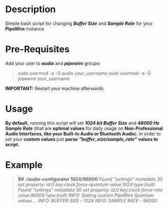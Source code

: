 # Description
Simple bash script for changing ***Buffer Size*** and ***Sample Rate*** for your **PipeWire** instance.

# Pre-Requisites
Add your user to ***audio*** and ***pipewire*** groups:

>sudo usermod -a -G audio your_username
>sudo usermod -a -G pipewire your_username

**IMPORTANT:** Restart your machine afterwards

# Usage
**By default**, running this script will set ***1024 bit Buffer Size*** and ***48000 Hz Sample Rate*** (that are **optimal values** for daily usage on **Non-Professional Audio Interfaces, like your Built-In Audio or Bluetooth Audio**). 
In order to set your **custom values** just **parse** ***"buffer_size/sample_rate"*** **values to script**.

# Example

> **$# ./audio-configurator 1024/96000**
>*Found "settings" metadata 30*
>*set property: id:0 key:clock.force-quantum value:1024 type:(null)*
>*Found "settings" metadata 30*
>*set property: id:0 key:clock.force-rate value:96000 type:(null)*
>*INFO: Setting custom PipeWire Quantum values ...*
>*INFO: BUFFER SIZE - 1024*
>*INFO: SAMPLE RATE - 96000*

